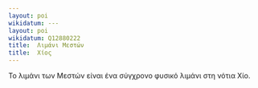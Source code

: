 ```yaml
---
layout: poi
wikidatum: ---
layout: poi
wikidatum: Q12880222
title:  Λιμάνι Μεστών
title:  Χίος
---
```



Το λιμάνι των Μεστών είναι ένα σύγχρονο φυσικό λιμάνι στη νότια Χίο.
